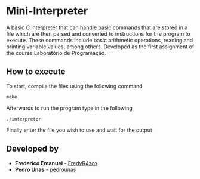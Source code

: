 # Mini-Interpreter

A basic C interpreter that can handle basic commands that are stored in a file which are then parsed and converted to instructions for the program to execute. These commands include basic arithmetic operations, reading and printing variable values, among others. Developed as the first assignment of the course Laboratório de Programação.

## How to execute

To start, compile the files using the following command

```
make
```
Afterwards to run the program type in the following

```
./interpretor
```
Finally enter the file you wish to use and wait for the output


## Developed by

* **Frederico Emanuel** - [FredyR4zox](https://github.com/FredyR4zox)
* **Pedro Unas** - [pedrounas](https://github.com/pedrounas)
